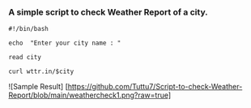 ### A simple script to check Weather Report of a city.

```
#!/bin/bash

echo  "Enter your city name : "

read city

curl wttr.in/$city
```

![Sample Result] [https://github.com/Tuttu7/Script-to-check-Weather-Report/blob/main/weathercheck1.png?raw=true]
